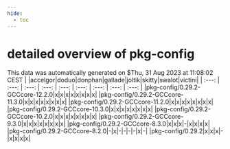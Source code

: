 ```yaml
---
hide:
  - toc
---
```


detailed overview of pkg-config
===============================


This data was automatically generated on $Thu, 31 Aug 2023 at 11:08:02 CEST
| |accelgor|doduo|donphan|gallade|joltik|skitty|swalot|victini|
| :---: | :---: | :---: | :---: | :---: | :---: | :---: | :---: | :---: |
|pkg-config/0.29.2-GCCcore-12.2.0|x|x|x|x|x|x|x|x|
|pkg-config/0.29.2-GCCcore-11.3.0|x|x|x|x|x|x|x|x|
|pkg-config/0.29.2-GCCcore-11.2.0|x|x|x|x|x|x|x|x|
|pkg-config/0.29.2-GCCcore-10.3.0|x|x|x|x|x|x|x|x|
|pkg-config/0.29.2-GCCcore-10.2.0|x|x|x|x|x|x|x|x|
|pkg-config/0.29.2-GCCcore-9.3.0|x|x|x|x|x|x|x|x|
|pkg-config/0.29.2-GCCcore-8.3.0|x|x|x|-|x|x|x|x|
|pkg-config/0.29.2-GCCcore-8.2.0|-|x|-|-|-|-|x|-|
|pkg-config/0.29.2|x|x|x|-|x|x|x|x|
